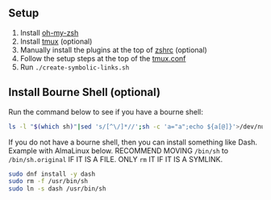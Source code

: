 ## Setup

1. Install [oh-my-zsh](https://ohmyz.sh/#install)
1. Install [tmux](https://github.com/tmux/tmux/wiki/Installing#installing-tmux) (optional)
1. Manually install the plugins at the top of [zshrc](zshrc) (optional)
1. Follow the setup steps at the top of the [tmux.conf](tmux.conf)
1. Run `./create-symbolic-links.sh`

## Install Bourne Shell (optional)

Run the command below to see if you have a bourne shell:

```bash
ls -l "$(which sh)"|sed 's/[^\/]*//';sh -c 'a="a";echo ${a[@]}'>/dev/null 2>&1&&echo "Not bourne shell"||echo "Bourne shell"
```

If you do not have a bourne shell, then you can install something like Dash. Example with AlmaLinux below. RECOMMEND MOVING `/bin/sh` to `/bin/sh.original` IF IT IS A FILE. ONLY `rm` IT IF IT IS A SYMLINK.

```bash
sudo dnf install -y dash
sudo rm -f /usr/bin/sh
sudo ln -s dash /usr/bin/sh
```

